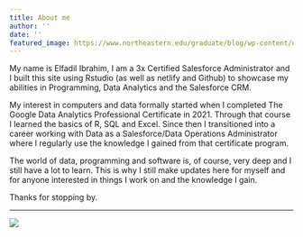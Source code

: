 ```yaml
---
title: About me
author: ''
date: ''
featured_image: https://www.northeastern.edu/graduate/blog/wp-content/uploads/2020/06/iStock-1221293664-1.jpg 
---
```

My name is Elfadil Ibrahim, I am a 3x Certified Salesforce Administrator and I built this site using  Rstudio (as well as netlify and Github) to showcase my abilities in Programming, Data Analytics and the Salesforce CRM.
  
My interest in computers and data formally started when I completed The Google Data Analytics Professional Certificate in 2021. Through that course I learned the basics of R, SQL and Excel. Since then I transitioned into a career working with Data as a Salesforce/Data Operations Administrator where I regularly use the knowledge I gained from that certificate program.

The world of data, programming and software is, of course, very deep and I still have a lot to learn. This is why I still make updates here for myself and for anyone interested in things I work on and the knowledge I gain.

Thanks for stopping by.


---
![](/en/about/_index_files/camel.jpg)
